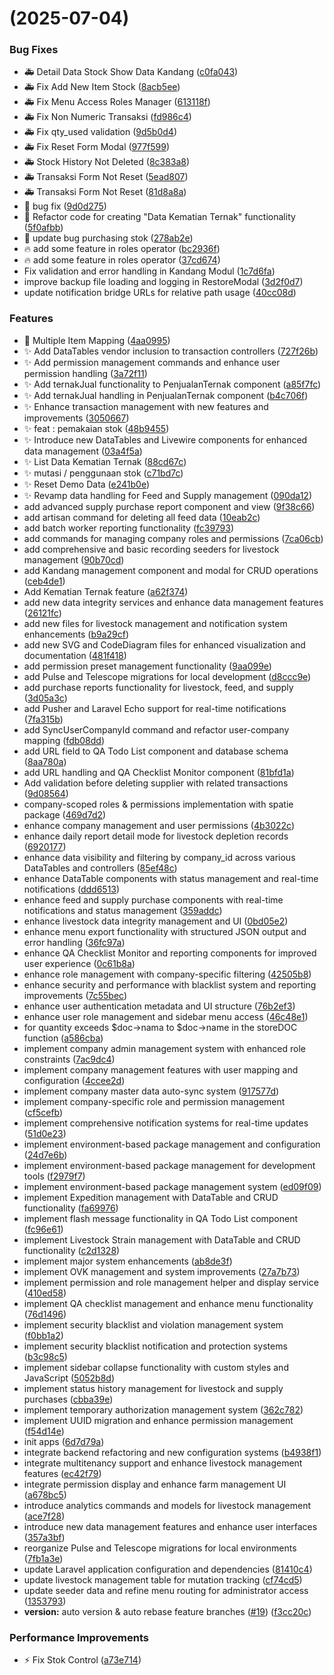 # (2025-07-04)

### Bug Fixes

-   :ambulance: Detail Data Stock Show Data Kandang ([c0fa043](https://github.com/synard1/ximopet/commit/c0fa0430c00d0fd9a30612808f2aa00aabc7439e))
-   :ambulance: Fix Add New Item Stock ([8acb5ee](https://github.com/synard1/ximopet/commit/8acb5ee4cce1ce43bd914c53de1eaf9331f8f8ac))
-   :ambulance: Fix Menu Access Roles Manager ([613118f](https://github.com/synard1/ximopet/commit/613118f1b60cf84f7038c66ddd6039290a3da1f0))
-   :ambulance: Fix Non Numeric Transaksi ([fd986c4](https://github.com/synard1/ximopet/commit/fd986c454a2a62a5c74c7c0cd45d40ab0fe002a5))
-   :ambulance: Fix qty_used validation ([9d5b0d4](https://github.com/synard1/ximopet/commit/9d5b0d44fa1692496cf94e0250ceb54b3818bfd9))
-   :ambulance: Fix Reset Form Modal ([977f599](https://github.com/synard1/ximopet/commit/977f599b6ca0d012c72554bf48a8e2e7f82fd211))
-   :ambulance: Stock History Not Deleted ([8c383a8](https://github.com/synard1/ximopet/commit/8c383a81fd3647c02be9465347a33a182483fbf9))
-   :ambulance: Transaksi Form Not Reset ([5ead807](https://github.com/synard1/ximopet/commit/5ead8074659eb206e2c084121bcbe0352a37bb99))
-   :ambulance: Transaksi Form Not Reset ([81d8a8a](https://github.com/synard1/ximopet/commit/81d8a8a1f9b521e70475de4cb786bcface8061ba))
-   :bug: bug fix ([9d0d275](https://github.com/synard1/ximopet/commit/9d0d275b421d1fb00478c1098243ace72dd18bf9))
-   :bug: Refactor code for creating "Data Kematian Ternak" functionality ([5f0afbb](https://github.com/synard1/ximopet/commit/5f0afbbf6d0391cd3e8e3a6a48ffa92f6db7640f))
-   :bug: update bug purchasing stok ([278ab2e](https://github.com/synard1/ximopet/commit/278ab2ed1a784a25ca78f16b8c1c51f088156429))
-   :fire: add some feature in roles operator ([bc2936f](https://github.com/synard1/ximopet/commit/bc2936f1f1d4c5d3d278edb506d6b1198562ca3f))
-   :fire: add some feature in roles operator ([37cd674](https://github.com/synard1/ximopet/commit/37cd6742ded1b9ba3c81b33f7f0422e6400a1eaa))
-   Fix validation and error handling in Kandang Modul ([1c7d6fa](https://github.com/synard1/ximopet/commit/1c7d6fa3bfbc2e221a275c4c09b9079d8d348f37))
-   improve backup file loading and logging in RestoreModal ([3d2f0d7](https://github.com/synard1/ximopet/commit/3d2f0d7b82e27a0327ac96acd6a9b9cee2e70313))
-   update notification bridge URLs for relative path usage ([40cc08d](https://github.com/synard1/ximopet/commit/40cc08d7c5d50571b7fcb60f3e65300236ce2af7))

### Features

-   :art: Multiple Item Mapping ([4aa0995](https://github.com/synard1/ximopet/commit/4aa099590bd2e54ae271c74570db82256c0c37b6))
-   :sparkles: Add DataTables vendor inclusion to transaction controllers ([727f26b](https://github.com/synard1/ximopet/commit/727f26b57740de677943c1cdb26aa723839e0bf3))
-   :sparkles: Add permission management commands and enhance user permission handling ([3a72f11](https://github.com/synard1/ximopet/commit/3a72f110b0ebf8689b2efe26372555a503de10fb))
-   :sparkles: Add ternakJual functionality to PenjualanTernak component ([a85f7fc](https://github.com/synard1/ximopet/commit/a85f7fc9ac9b9a50a9a61ded920e4ca87d0e6fdf))
-   :sparkles: Add ternakJual handling in PenjualanTernak component ([b4c706f](https://github.com/synard1/ximopet/commit/b4c706fd375b1b1539cda54f839b8d34af43e62c))
-   :sparkles: Enhance transaction management with new features and improvements ([3050667](https://github.com/synard1/ximopet/commit/3050667b9873a71c3c2ef9bcf585c5984406f479))
-   :sparkles: feat : pemakaian stok ([48b9455](https://github.com/synard1/ximopet/commit/48b94553dba23158440a6b906c23a2b7af28912b))
-   :sparkles: Introduce new DataTables and Livewire components for enhanced data management ([03a4f5a](https://github.com/synard1/ximopet/commit/03a4f5a4fed81e94f7fb59423a5036b9df07cdbd))
-   :sparkles: List Data Kematian Ternak ([88cd67c](https://github.com/synard1/ximopet/commit/88cd67c9a5e04e719cc8d420624b1da477654139))
-   :sparkles: mutasi / penggunaan stok ([c71bd7c](https://github.com/synard1/ximopet/commit/c71bd7c8d4ee8d4ed75f6446c829bedaa2c3cb35))
-   :sparkles: Reset Demo Data ([e241b0e](https://github.com/synard1/ximopet/commit/e241b0e25065da54edba83b3b76334a3bee4bbd4))
-   :sparkles: Revamp data handling for Feed and Supply management ([090da12](https://github.com/synard1/ximopet/commit/090da12c7bd74a2ed7426b4072623561f15d09c4))
-   add advanced supply purchase report component and view ([9f38c66](https://github.com/synard1/ximopet/commit/9f38c6657fc55d0b6d24943c6f86bb607f4d0417))
-   add artisan command for deleting all feed data ([10eab2c](https://github.com/synard1/ximopet/commit/10eab2cc7cee62d55dbbab732044c10de7161602))
-   add batch worker reporting functionality ([fc39793](https://github.com/synard1/ximopet/commit/fc397930d4649c47df7617f7afbc87d80f3b98b5))
-   add commands for managing company roles and permissions ([7ca06cb](https://github.com/synard1/ximopet/commit/7ca06cbc87b9fe4a4bbf9d91248ec914ddc70fd5))
-   add comprehensive and basic recording seeders for livestock management ([90b70cd](https://github.com/synard1/ximopet/commit/90b70cddab852e1be2882de6aead426e4ccffaa9))
-   add Kandang management component and modal for CRUD operations ([ceb4de1](https://github.com/synard1/ximopet/commit/ceb4de18cc309220fe2c04ded1bf7e1aeba6faee))
-   Add Kematian Ternak feature ([a62f374](https://github.com/synard1/ximopet/commit/a62f374130e90554719147c98851bf1d2fc1a8c7))
-   add new data integrity services and enhance data management features ([26121fc](https://github.com/synard1/ximopet/commit/26121fc6f7c74bdaf8e7aee97154af0564a6be1b))
-   add new files for livestock management and notification system enhancements ([b9a29cf](https://github.com/synard1/ximopet/commit/b9a29cfe386cc8734e7679f6ac6b3ec85e255800))
-   add new SVG and CodeDiagram files for enhanced visualization and documentation ([481f418](https://github.com/synard1/ximopet/commit/481f418bcff782b7ade7d87794be3f13bab63cce))
-   add permission preset management functionality ([9aa099e](https://github.com/synard1/ximopet/commit/9aa099edd0e93fc4a486f34592548c4715ca46ee))
-   add Pulse and Telescope migrations for local development ([d8ccc9e](https://github.com/synard1/ximopet/commit/d8ccc9ef700e672861ea786b635fd11e094de8e0))
-   add purchase reports functionality for livestock, feed, and supply ([3d05a3c](https://github.com/synard1/ximopet/commit/3d05a3c4e76ee2327955d5b7ed6188c281dea3f9))
-   add Pusher and Laravel Echo support for real-time notifications ([7fa315b](https://github.com/synard1/ximopet/commit/7fa315b3869447d50bfc02af7e95b869269ba32e))
-   add SyncUserCompanyId command and refactor user-company mapping ([fdb08dd](https://github.com/synard1/ximopet/commit/fdb08dd7f1027240eab3b7824f37ec46fcad8841))
-   add URL field to QA Todo List component and database schema ([8aa780a](https://github.com/synard1/ximopet/commit/8aa780aedc078385a9d87f5eff683e3a2a6d63d9))
-   add URL handling and QA Checklist Monitor component ([81bfd1a](https://github.com/synard1/ximopet/commit/81bfd1a887ff2e35c10385b59e064b74a05a334c))
-   Add validation before deleting supplier with related transactions ([9d08564](https://github.com/synard1/ximopet/commit/9d085643ab46d0acfd2159f7d6e2c6607913e3e3))
-   company-scoped roles & permissions implementation with spatie package ([469d7d2](https://github.com/synard1/ximopet/commit/469d7d29d715e4011e9c2a17e80c4a04ac93b038))
-   enhance company management and user permissions ([4b3022c](https://github.com/synard1/ximopet/commit/4b3022ccdcca54170b1170d572a746276149aaee))
-   enhance daily report detail mode for livestock depletion records ([6920177](https://github.com/synard1/ximopet/commit/692017757e32d213ca0b5b60324fbafb97071727))
-   enhance data visibility and filtering by company_id across various DataTables and controllers ([85ef48c](https://github.com/synard1/ximopet/commit/85ef48c5d0b1ecc7ffaaec4c6d4a187a7574656d))
-   enhance DataTable components with status management and real-time notifications ([ddd6513](https://github.com/synard1/ximopet/commit/ddd6513485830dbb0f13fff57de8dc29ebee2d62))
-   enhance feed and supply purchase components with real-time notifications and status management ([359addc](https://github.com/synard1/ximopet/commit/359addc5083aab3e0350318cb84e1284959d7364))
-   enhance livestock data integrity management and UI ([0bd05e2](https://github.com/synard1/ximopet/commit/0bd05e2865c354fab38a28724f48c9f6704f9646))
-   enhance menu export functionality with structured JSON output and error handling ([36fc97a](https://github.com/synard1/ximopet/commit/36fc97ae472ff3f560325e402d78a53865226c1c))
-   enhance QA Checklist Monitor and reporting components for improved user experience ([0c61b8a](https://github.com/synard1/ximopet/commit/0c61b8ad14484079157bf143c2843e1e8f3425ab))
-   enhance role management with company-specific filtering ([42505b8](https://github.com/synard1/ximopet/commit/42505b89a55f8f699aed072c9f5ca59291dac0c6))
-   enhance security and performance with blacklist system and reporting improvements ([7c55bec](https://github.com/synard1/ximopet/commit/7c55bec92a8e4f364be37d79eb668e96184dd621))
-   enhance user authentication metadata and UI structure ([76b2ef3](https://github.com/synard1/ximopet/commit/76b2ef37380a782325aa0cd157aa072b9c1c6845))
-   enhance user role management and sidebar menu access ([46c48e1](https://github.com/synard1/ximopet/commit/46c48e1c05c13ec14c7837908c2bbcf9b732ee76))
-   for quantity exceeds $doc->nama to $doc->name in the storeDOC function ([a586cba](https://github.com/synard1/ximopet/commit/a586cbabe2aa43c01a9d2841eb6b0c7a82ebb83a))
-   implement company admin management system with enhanced role constraints ([7ac9dc4](https://github.com/synard1/ximopet/commit/7ac9dc4e8ab5daef993f73ab4fe32899e183cfe8))
-   implement company management features with user mapping and configuration ([4ccee2d](https://github.com/synard1/ximopet/commit/4ccee2ddffb39a1d087cadef6cecd0cf637e1e52))
-   implement company master data auto-sync system ([917577d](https://github.com/synard1/ximopet/commit/917577da20418d6c29303e6ed85720c6379a8de3))
-   implement company-specific role and permission management ([cf5cefb](https://github.com/synard1/ximopet/commit/cf5cefbe0444c73d55f5dbc862ca2bbea1ca9af4))
-   implement comprehensive notification systems for real-time updates ([51d0e23](https://github.com/synard1/ximopet/commit/51d0e230f0168336110f0dfd58238e26ad5d054e))
-   implement environment-based package management and configuration ([24d7e6b](https://github.com/synard1/ximopet/commit/24d7e6bbe99906e458e29cd9926b60aee7e15ad8))
-   implement environment-based package management for development tools ([f2979f7](https://github.com/synard1/ximopet/commit/f2979f72391eb86c74d04496340369ef2429d668))
-   implement environment-based package management system ([ed09f09](https://github.com/synard1/ximopet/commit/ed09f094f6d0dbaab1cb1c60cc2db9f68f72e416))
-   implement Expedition management with DataTable and CRUD functionality ([fa69976](https://github.com/synard1/ximopet/commit/fa699763f43dd68717a5cfa63efc171ea1f4cf3f))
-   implement flash message functionality in QA Todo List component ([fc96e61](https://github.com/synard1/ximopet/commit/fc96e6109b96c34116a911fe5941c4cfea64e622))
-   implement Livestock Strain management with DataTable and CRUD functionality ([c2d1328](https://github.com/synard1/ximopet/commit/c2d1328a4614c0714f8461f3c7905eb11f5597c5))
-   implement major system enhancements ([ab8de3f](https://github.com/synard1/ximopet/commit/ab8de3f8e5df2263c75c2e49203d1c0f5b861cff))
-   implement OVK management and system improvements ([27a7b73](https://github.com/synard1/ximopet/commit/27a7b7327a66b5c3c22b7ffb04707731ffd6481f))
-   implement permission and role management helper and display service ([410ed58](https://github.com/synard1/ximopet/commit/410ed58364163170857b0b71e1d7be4b340c9595))
-   implement QA checklist management and enhance menu functionality ([76d1496](https://github.com/synard1/ximopet/commit/76d149610f8c5677f8657ea2c46214101bc1498b))
-   implement security blacklist and violation management system ([f0bb1a2](https://github.com/synard1/ximopet/commit/f0bb1a236375f81a8c7d1381fc11e4b5304fbff9))
-   implement security blacklist notification and protection systems ([b3c98c5](https://github.com/synard1/ximopet/commit/b3c98c55803df2454b3349d083277a0d0117666d))
-   implement sidebar collapse functionality with custom styles and JavaScript ([5052b8d](https://github.com/synard1/ximopet/commit/5052b8d434ed185a947715e87460bc0255821b99))
-   implement status history management for livestock and supply purchases ([cbba39e](https://github.com/synard1/ximopet/commit/cbba39eed4276ef18cf54eda3db691ada851bbea))
-   implement temporary authorization management system ([362c782](https://github.com/synard1/ximopet/commit/362c78227373a379e73f8448010a0b9c556aaaa7))
-   implement UUID migration and enhance permission management ([f54d14e](https://github.com/synard1/ximopet/commit/f54d14e3413cc4bcac696cc826c121722c5aa2ca))
-   init apps ([6d7d79a](https://github.com/synard1/ximopet/commit/6d7d79acc8a0667b2c867d32f3c524206a790854))
-   integrate backend refactoring and new configuration systems ([b4938f1](https://github.com/synard1/ximopet/commit/b4938f183334e31bfffeda3d8f2494e169372142))
-   integrate multitenancy support and enhance livestock management features ([ec42f79](https://github.com/synard1/ximopet/commit/ec42f79da50847cfe667a6203d3aa81e55602937))
-   integrate permission display and enhance farm management UI ([a678bc5](https://github.com/synard1/ximopet/commit/a678bc5cdc701ca25742a8add4a138a25669aece))
-   introduce analytics commands and models for livestock management ([ace7f28](https://github.com/synard1/ximopet/commit/ace7f28806229057401354b17a42f8f42b230fc0))
-   introduce new data management features and enhance user interfaces ([357a3bf](https://github.com/synard1/ximopet/commit/357a3bf5fd7dd6aae87125bd15c88e9e6f7e536f))
-   reorganize Pulse and Telescope migrations for local environments ([7fb1a3e](https://github.com/synard1/ximopet/commit/7fb1a3e559d7eccc5a4b039413d79787159805b4))
-   update Laravel application configuration and dependencies ([81410c4](https://github.com/synard1/ximopet/commit/81410c4ba81047b4bf8a8587031a04787044f8fc))
-   update livestock management table for mutation tracking ([cf74cd5](https://github.com/synard1/ximopet/commit/cf74cd543e803afdcf585acef16d3822e3aaccfb))
-   update seeder data and refine menu routing for administrator access ([1353793](https://github.com/synard1/ximopet/commit/13537930e950830aceb6571c8ad05579b3e896d8))
-   **version:** auto version & auto rebase feature branches ([#19](https://github.com/synard1/ximopet/issues/19)) ([f3cc20c](https://github.com/synard1/ximopet/commit/f3cc20cbfa60911cc25c5d43dfd2e38a3be4361c))

### Performance Improvements

-   :zap: Fix Stok Control ([a73e714](https://github.com/synard1/ximopet/commit/a73e714e9972a9b3fa4e08ee5cc52aed5cfd5434))
